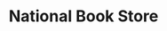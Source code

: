 ---
title: "National Book Store"
url: /imus/national-book-store-emilio-aguinaldo-highway/
shop: Bücher
---